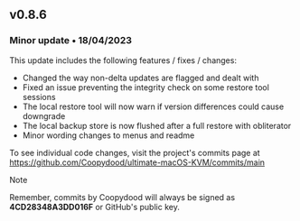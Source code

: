 ## v0.8.6
### Minor update • 18/04/2023

This update includes the following features / fixes / changes:

- Changed the way non-delta updates are flagged and dealt with
- Fixed an issue preventing the integrity check on some restore tool sessions
- The local restore tool will now warn if version differences could cause downgrade
- The local backup store is now flushed after a full restore with obliterator
- Minor wording changes to menus and readme

To see individual code changes, visit the project's commits page at https://github.com/Coopydood/ultimate-macOS-KVM/commits/main 

> [!NOTE]
> Remember, commits by Coopydood will always be signed as **4CD28348A3DD016F** or GitHub's public key. 